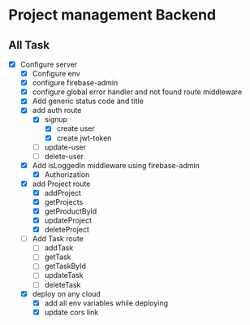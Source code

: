 # Project management Backend

## All Task
- [x] Configure server
  - [x] Configure env
  - [x] configure firebase-admin
  - [x] configure global error handler and not found route middleware
  - [x] Add generic status code and title
  - [x] add auth route
    - [x] signup
      - [x] create user
      - [x] create jwt-token
    - [ ] update-user
    - [ ] delete-user
  - [x] Add isLoggedIn middleware using firebase-admin
    - [x] Authorization 
  - [x] add Project route
    - [x] addProject
    - [x] getProjects
    - [x] getProductById
    - [x] updateProject
    - [x] deleteProject
  - [ ] Add Task route
    - [ ] addTask
    - [ ] getTask
    - [ ] getTaskById
    - [ ] updateTask
    - [ ] deleteTask
  - [x] deploy on any cloud
    - [x] add all env variables while deploying
    - [x] update cors link